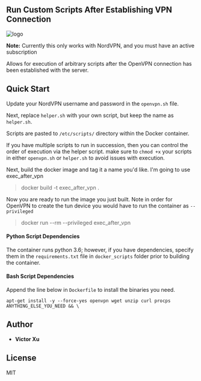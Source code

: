 ## Run Custom Scripts After Establishing VPN Connection
![logo](https://user-images.githubusercontent.com/15576531/60744727-3c9d1c80-9f45-11e9-84a6-dd54941d293d.jpg)

**Note:** Currently this only works with  NordVPN, and you must have an active subscription

Allows for execution of arbitrary scripts after the OpenVPN connection has been established with the server.

## Quick Start
Update your NordVPN username and password in the `openvpn.sh` file.

Next, replace `helper.sh` with your own script, but keep the name as `helper.sh`. 

Scripts are pasted to `/etc/scripts/` directory within the Docker container. 

If you have multiple scripts to run in succession, then you can control the order of execution via the helper script.
make sure to `chmod +x` your scripts in either `openvpn.sh` or `helper.sh` to avoid issues with execution.

Next, build the docker image and tag it a name you'd like. I'm going to use exec_after_vpn
> docker build -t exec_after_vpn .

Now you are ready to run the image you just built. Note in order for OpenVPN to create the tun device you would have to run the container as `--privileged`
> docker run --rm --privileged exec_after_vpn

#### Python Script Dependencies
The container runs python 3.6; however, if you have dependencies, specify them in the `requirements.txt` file in `docker_scripts` folder prior to building the container.

#### Bash Script Dependencies
Append the line below in `Dockerfile` to install the binaries you need.
```
apt-get install -y --force-yes openvpn wget unzip curl procps ANYTHING_ELSE_YOU_NEED && \
```

## Author
* **Victor Xu**

## License
MIT
